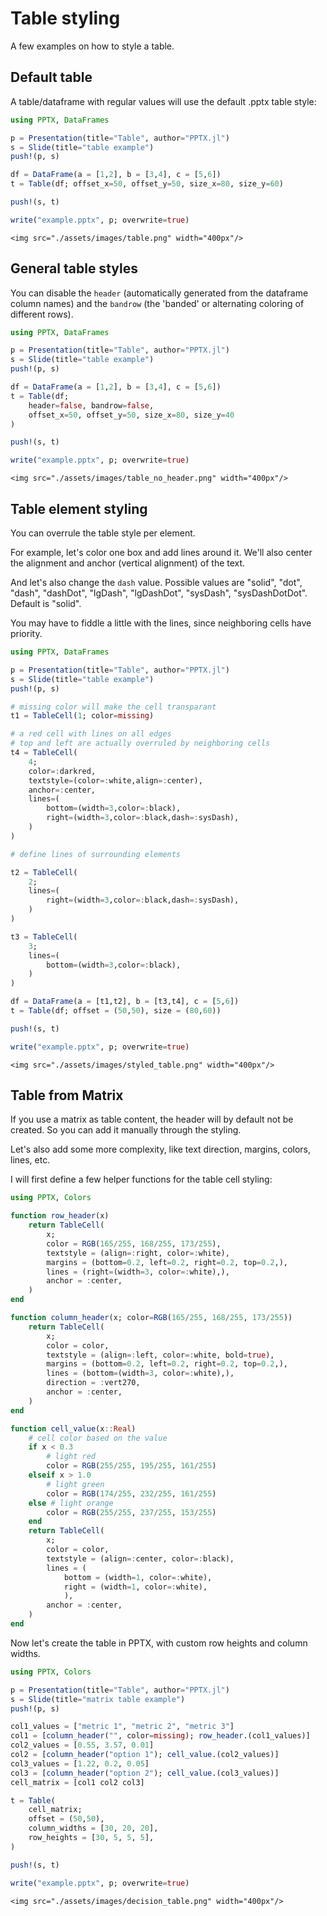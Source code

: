 # Table styling

A few examples on how to style a table.

## Default table

A table/dataframe with regular values will use the default .pptx table style:

```julia
using PPTX, DataFrames

p = Presentation(title="Table", author="PPTX.jl")
s = Slide(title="table example")
push!(p, s)

df = DataFrame(a = [1,2], b = [3,4], c = [5,6])
t = Table(df; offset_x=50, offset_y=50, size_x=80, size_y=60)

push!(s, t)

write("example.pptx", p; overwrite=true)
```

```@raw html
<img src="./assets/images/table.png" width="400px"/>
```

## General table styles

You can disable the `header` (automatically generated from the dataframe column names) and the `bandrow` (the 'banded' or alternating coloring of different rows).

```julia
using PPTX, DataFrames

p = Presentation(title="Table", author="PPTX.jl")
s = Slide(title="table example")
push!(p, s)

df = DataFrame(a = [1,2], b = [3,4], c = [5,6])
t = Table(df;
    header=false, bandrow=false,
    offset_x=50, offset_y=50, size_x=80, size_y=40
)

push!(s, t)

write("example.pptx", p; overwrite=true)
```

```@raw html
<img src="./assets/images/table_no_header.png" width="400px"/>
```

## Table element styling

You can overrule the table style per element.

For example, let's color one box and add lines around it. We'll also center the alignment and anchor (vertical alignment) of the text.

And let's also change the `dash` value. Possible values are "solid", "dot", "dash", "dashDot", "lgDash", "lgDashDot", "sysDash", "sysDashDotDot". Default is "solid".

You may have to fiddle a little with the lines, since neighboring cells have priority.

```julia
using PPTX, DataFrames

p = Presentation(title="Table", author="PPTX.jl")
s = Slide(title="table example")
push!(p, s)

# missing color will make the cell transparant
t1 = TableCell(1; color=missing)

# a red cell with lines on all edges
# top and left are actually overruled by neighboring cells
t4 = TableCell(
    4;
    color=:darkred,
    textstyle=(color=:white,align=:center),
    anchor=:center,
    lines=(
        bottom=(width=3,color=:black),
        right=(width=3,color=:black,dash=:sysDash),
    )
)

# define lines of surrounding elements

t2 = TableCell(
    2;
    lines=(
        right=(width=3,color=:black,dash=:sysDash),
    )
)

t3 = TableCell(
    3;
    lines=(
        bottom=(width=3,color=:black),
    )
)

df = DataFrame(a = [t1,t2], b = [t3,t4], c = [5,6])
t = Table(df; offset = (50,50), size = (80,60))

push!(s, t)

write("example.pptx", p; overwrite=true)
```

```@raw html
<img src="./assets/images/styled_table.png" width="400px"/>
```

## Table from Matrix

If you use a matrix as table content, the header will by default not be created. So you can add it manually through the styling.

Let's also add some more complexity, like text direction, margins, colors, lines, etc.

I will first define a few helper functions for the table cell styling:

```julia
using PPTX, Colors

function row_header(x)
    return TableCell(
        x;
        color = RGB(165/255, 168/255, 173/255),
        textstyle = (align=:right, color=:white),
        margins = (bottom=0.2, left=0.2, right=0.2, top=0.2,),
        lines = (right=(width=3, color=:white),),
        anchor = :center,
    )
end

function column_header(x; color=RGB(165/255, 168/255, 173/255))
    return TableCell(
        x;
        color = color,
        textstyle = (align=:left, color=:white, bold=true),
        margins = (bottom=0.2, left=0.2, right=0.2, top=0.2,),
        lines = (bottom=(width=3, color=:white),),
        direction = :vert270,
        anchor = :center,
    )
end

function cell_value(x::Real)
    # cell color based on the value
    if x < 0.3
        # light red
        color = RGB(255/255, 195/255, 161/255)
    elseif x > 1.0
        # light green
        color = RGB(174/255, 232/255, 161/255)
    else # light orange
        color = RGB(255/255, 237/255, 153/255)
    end
    return TableCell(
        x;
        color = color,
        textstyle = (align=:center, color=:black),
        lines = (
            bottom = (width=1, color=:white),
            right = (width=1, color=:white),
            ),
        anchor = :center,
    )
end
```

Now let's create the table in PPTX, with custom row heights and column widths.

```julia
using PPTX, Colors

p = Presentation(title="Table", author="PPTX.jl")
s = Slide(title="matrix table example")
push!(p, s)

col1_values = ["metric 1", "metric 2", "metric 3"]
col1 = [column_header("", color=missing); row_header.(col1_values)]
col2_values = [0.55, 3.57, 0.01]
col2 = [column_header("option 1"); cell_value.(col2_values)]
col3_values = [1.22, 0.2, 0.05]
col3 = [column_header("option 2"); cell_value.(col3_values)]
cell_matrix = [col1 col2 col3]

t = Table(
    cell_matrix;
    offset = (50,50),
    column_widths = [30, 20, 20],
    row_heights = [30, 5, 5, 5],
)

push!(s, t)

write("example.pptx", p; overwrite=true)

```

```@raw html
<img src="./assets/images/decision_table.png" width="400px"/>
```